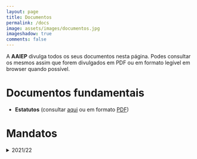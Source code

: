 ```yaml
---
layout: page
title: Documentos
permalink: /docs
image: assets/images/documentos.jpg
imageshadow: true
comments: false
---
```


A **AAIEP** divulga todos os seus documentos nesta página. Podes consultar os mesmos assim que forem divulgados em PDF ou em formato legível em browser quando possível.

# Documentos fundamentais

- **Estatutos** (consultar [aqui](docs/estatutos) ou em formato [PDF](""))

# Mandatos

<details>
<summary>2021/22</summary>
<ul>
 <li>Artigo 1º</li>  
 <li>Artigo 2º</li>  
 <li>Artigo 3º</li>  
 <li>Artigo 4º</li>  
</ul>
